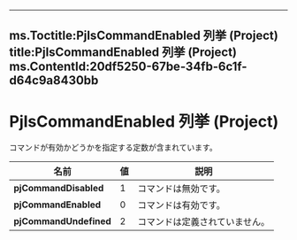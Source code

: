 

---
ms.Toctitle:PjIsCommandEnabled 列挙 (Project)
title:PjIsCommandEnabled 列挙 (Project)
ms.ContentId:20df5250-67be-34fb-6c1f-d64c9a8430bb
---
# PjIsCommandEnabled 列挙 (Project)




コマンドが有効かどうかを指定する定数が含まれています。

|**名前**|**値**|**説明**|
|---|---|---|
|**pjCommandDisabled**|1|コマンドは無効です。|
|**pjCommandEnabled**|0|コマンドは有効です。|
|**pjCommandUndefined**|2|コマンドは定義されていません。|




